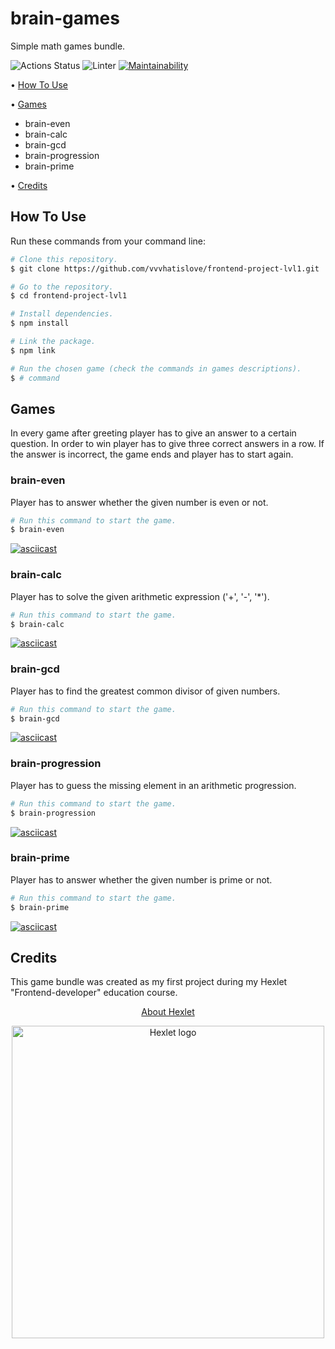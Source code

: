 # brain-games
Simple math games bundle.

![Actions Status](https://github.com/vvvhatislove/frontend-project-lvl1/workflows/hexlet-check/badge.svg)
![Linter](https://github.com/vvvhatislove/frontend-project-lvl1/workflows/Linter/badge.svg)
[![Maintainability](https://api.codeclimate.com/v1/badges/1f6e3b1985ef9c74049e/maintainability)](https://codeclimate.com/github/vvvhatislove/frontend-project-lvl1/maintainability)

<p>
  • <a href="#how-to-use">How To Use</a>
</p>
<p>
  • <a href="#games">Games</a>
    <ul>
      <li>brain-even</li>
      <li>brain-calc</li>
      <li>brain-gcd</li>
      <li>brain-progression</a></li>
      <li>brain-prime</li>
    </ul>
</p>
<p>
  • <a href="#credits">Credits</a>

## How To Use
Run these commands from your command line:

```bash
# Clone this repository.
$ git clone https://github.com/vvvhatislove/frontend-project-lvl1.git

# Go to the repository.
$ cd frontend-project-lvl1

# Install dependencies.
$ npm install

# Link the package.
$ npm link

# Run the chosen game (check the commands in games descriptions).
$ # command
```

## Games
In every game after greeting player has to give an answer to a certain question. In order to win player has to give three correct answers in a row. If the answer is incorrect, the game ends and player has to start again.

### brain-even
Player has to answer whether the given number is even or not.
```bash
# Run this command to start the game.
$ brain-even
```
[![asciicast](https://asciinema.org/a/Rz6aMb0ncoxxhAKE3hh5kSJz8.svg)](https://asciinema.org/a/Rz6aMb0ncoxxhAKE3hh5kSJz8)

### brain-calc
Player has to solve the given arithmetic expression ('+', '-', '*').
```bash
# Run this command to start the game.
$ brain-calc
```
[![asciicast](https://asciinema.org/a/Xa9DZv2sLGuubyiDTVBegGXYh.svg)](https://asciinema.org/a/Xa9DZv2sLGuubyiDTVBegGXYh)

### brain-gcd
Player has to find the greatest common divisor of given numbers.
```bash
# Run this command to start the game.
$ brain-gcd
```
[![asciicast](https://asciinema.org/a/akkz8Ff2usmgWKMyTZm2kP64d.svg)](https://asciinema.org/a/akkz8Ff2usmgWKMyTZm2kP64d)

### brain-progression
Player has to guess the missing element in an arithmetic progression.
```bash
# Run this command to start the game.
$ brain-progression
```
[![asciicast](https://asciinema.org/a/fhGDzjt9HD1KMIJoWQegy2lgo.svg)](https://asciinema.org/a/fhGDzjt9HD1KMIJoWQegy2lgo)

### brain-prime
Player has to answer whether the given number is prime or not.
```bash
# Run this command to start the game.
$ brain-prime
```
[![asciicast](https://asciinema.org/a/IIOw1cyRzYVXKVBJiB2uZcrFn.svg)](https://asciinema.org/a/IIOw1cyRzYVXKVBJiB2uZcrFn)

## Credits
This game bundle was created as my first project during my Hexlet "Frontend-developer" education course.
<p align="center"><a href="https://en.hexlet.io/pages/about">About Hexlet</a></p>
<p align="center"><img  src = "https://cdn2.hexlet.io/assets/hexlet_logo_wide-7e3d6b16dd0882a7657fe79022c2603fdcd53d1744350febc34fba436e282ae7.png" 
alt="Hexlet logo" width="500" length="500"></p>
